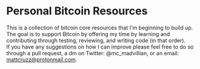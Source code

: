 # Personal Bitcoin Resources
This is a collection of bitcoin core resources that I'm beginning to build up. The goal is to support Bitcoin by offering my time by learning and contributing through testing, reviewing, and writing code (in that order). \
If you have any suggestions on how I can improve please feel free to do so through a pull request, a dm on Twitter: @mc_madvillian, or an email: mattcruzz@protonmail.com.
